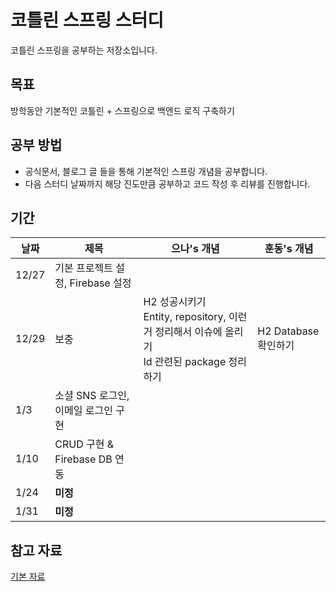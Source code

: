 # 코틀린 스프링 스터디
코틀린 스프링을 공부하는 저장소입니다.

## 목표
방학동안 기본적인 코틀린 + 스프링으로 백엔드 로직 구축하기

## 공부 방법
- 공식문서, 블로그 글 들을 통해 기본적인 스프링 개념을 공부합니다.
- 다음 스터디 날짜까지 해당 진도만큼 공부하고 코드 작성 후 리뷰를 진행합니다.

## 기간
| 날짜 | 제목                                  | 으나's 개념 | 훈동's 개념 | 
| ---- | ------------------------------------- | ---- | ---- |
| 12/27 | 기본 프로젝트 설정, Firebase 설정      |  |  |
| 12/29 | 보충                              | H2 성공시키기 <br/>Entity, repository, 이런 거 정리해서 이슈에 올리기<br/>Id 관련된 package 정리하기 | H2 Database 확인하기 |
| 1/3 | 소셜 SNS 로그인, 이메일 로그인 구현       |  |  |
| 1/10 | CRUD 구현 & Firebase DB 연동           |  | |
| 1/24 | <b>미정</b>                            |  | |
| 1/31 | <b>미정</b>                            |  | |

## 참고 자료
[기본 자료](https://velog.io/@s2moon98/%EC%BD%94%ED%8B%80%EB%A6%B0-%EC%8B%9C%EC%9E%91%ED%95%B4%EB%B3%B4%EA%B8%B0-%EB%B3%80%EC%88%98-%EC%84%A0%EC%96%B8%EB%B6%80%ED%84%B0-%ED%81%B4%EB%9E%98%EC%8A%A4%EA%B9%8C%EC%A7%80)
